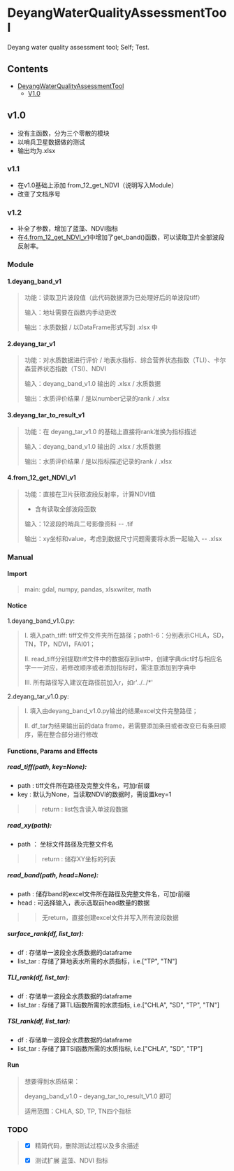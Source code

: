 # DeyangWaterQualityAssessmentTool 
Deyang water quality assessment tool; Self; Test.

## Contents

* [DeyangWaterQualityAssessmentTool](#DeyangWaterQualityAssessmentTool)
  * [V1.0](#V1.0)

## v1.0

- 没有主函数，分为三个零散的模块
- 以哨兵卫星数据做的测试
- 输出均为.xlsx

### v1.1
- 在v1.0基础上添加 from_12_get_NDVI（说明写入Module）
- 改变了文档序号

### v1.2
- 补全了参数，增加了蓝藻、NDVI指标
- 在[4.from_12_get_NDVI_v1](#####4.from_12_get_NDVI_v1)中增加了get_band()函数，可以读取卫片全部波段反射率。

### Module
#### 1.deyang_band_v1

> 功能：读取卫片波段值（此代码数据源为已处理好后的单波段tiff）
>
> 输入：地址需要在函数内手动更改
>
> 输出：水质数据 / 以DataFrame形式写到 .xlsx 中

#### 2.deyang_tar_v1

> 功能：对水质数据进行评价 / 地表水指标、综合营养状态指数（TLI）、卡尔森营养状态指数（TSI)、NDVI
>
> 输入：deyang_band_v1.0 输出的 .xlsx / 水质数据
>
> 输出：水质评价结果 / 是以number记录的rank / .xlsx 

#### 3.deyang_tar_to_result_v1

> 功能：在 deyang_tar_v1.0 的基础上直接将rank准换为指标描述
>
> 输入：deyang_band_v1.0 输出的 .xlsx / 水质数据
>
> 输出：水质评价结果 / 是以指标描述记录的rank / .xlsx 
>
#### 4.from_12_get_NDVI_v1

> 功能：直接在卫片获取波段反射率，计算NDVI值
>
>- 含有读取全部波段函数
> 
> 输入：12波段的哨兵二号影像资料 -- .tif
> 
> 输出：xy坐标和value，考虑到数据尺寸问题需要将水质一起输入 -- .xlsx

### Manual

#### Import

> main: gdal, numpy, pandas, xlsxwriter, math

#### Notice

1.deyang_band_v1.0.py:

> I. 填入path_tiff: tiff文件文件夹所在路径；path1-6：分别表示CHLA，SD，TN，TP，NDVI，FAI01；
>
> II. read_tiff分别提取tiff文件中的数据存到list中，创建字典dict时与相应名字一一对应，若修改顺序或者添加指标时，需注意添加到字典中
>
> III. 所有路径写入建议在路径前加入r，如r'../../*'

2.deyang_tar_v1.0.py:

> I. 填入由deyang_band_v1.0.py输出的结果excel文件完整路径；
>
> II. df_tar为结果输出前的data frame，若需要添加条目或者改变已有条目顺序，需在整合部分进行修改

#### Functions, Params and Effects

##### read_tiff(path, key=None):
- path : tiff文件所在路径及完整文件名，可加r前缀
- key : 默认为None，当读取NDVI的数据时，需设置key=1
>>return : list包含读入单波段数据

##### read_xy(path):
- path ： 坐标文件路径及完整文件名
>>return : 储存XY坐标的列表

##### read_band(path, head=None):
- path : 储存band的excel文件所在路径及完整文件名，可加r前缀
- head : 可选择输入，表示选取前head数量的数据
>>无return，直接创建excel文件并写入所有波段数据

##### surface_rank(df, list_tar):
- df : 存储单一波段全水质数据的dataframe
- list_tar : 存储了算地表水所需的水质指标，i.e.["TP", "TN"] 

##### TLI_rank(df, list_tar):
- df : 存储单一波段全水质数据的dataframe
- list_tar : 存储了算TLI函数所需的水质指标, i.e.["CHLA", "SD", "TP", "TN"]

##### TSI_rank(df, list_tar):
- df : 存储单一波段全水质数据的dataframe
- list_tar : 存储了算TSI函数所需的水质指标, i.e.["CHLA", "SD", "TP"]

#### Run

> 想要得到水质结果：
>
> deyang_band_v1.0 - deyang_tar_to_result_V1.0 即可
>
> 适用范围：CHLA, SD, TP, TN四个指标 
>
### TODO
>- [x]  精简代码，删除测试过程以及多余描述
> 
>- [x] 测试扩展 蓝藻、NDVI 指标
> 






